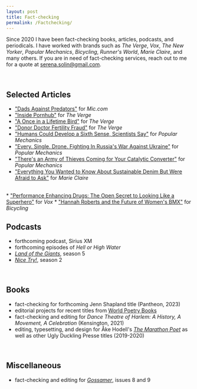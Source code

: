 ```yaml
---
layout: post
title: Fact-checking
permalink: /Factchecking/
---
```


Since 2020 I have been fact-checking books, articles, podcasts, and periodicals. I have worked with brands such as <em>The Verge</em>, <em>Vox</em>, <em>The New Yorker</em>, <em>Popular Mechanics</em>, <em>Bicycling</em>, <em>Runner's World</em>, <em>Marie Claire</em>, and many others. If you are in need of fact-checking services, reach out to me for a quote at serena.solin@gmail.com.

<br>

## Selected Articles
* <a href="https://www.mic.com/impact/dads-against-sexual-predators-youtube">"Dads Against Predators"</a> for <em>Mic.com</em>
* <a href="https://www.theverge.com/c/22925906/pornhub-mindgeek-content-moderation">"Inside Pornhub"</a> for <em>The Verge</em>
* <a href="https://www.theverge.com/c/23138305/ebird-cornell-lab-birding-climate-change-research">"A Once in a Lifetime Bird"</a> for <em>The Verge</em>
* <a href="https://www.theverge.com/c/23157354/doctor-donor-fertility-fraud-ancestry-23andme-dna-test">"Donor Doctor Fertility Fraud"</a> for <em>The Verge</em>
* <a href="https://www.popularmechanics.com/technology/a36367690/humans-develop-sixth-sense-echolocation/">"Humans Could Develop a Sixth Sense, Scientists Say"</a> for <em>Popular Mechanics</em>
* <a href="https://www.popularmechanics.com/military/a40298287/drone-fighting-ukraine-war-russia/">"Every. Single. Drone. Fighting In Russia's War Against Ukraine"</a> for <em>Popular Mechanics</em>
* <a href="https://www.popularmechanics.com/cars/a39813806/theres-an-army-of-thieves-coming-for-your-catalytic-converter/">"There's an Army of Thieves Coming for Your Catalytic Converter"</a> for <em>Popular Mechanics</em>
* <a href="https://www.marieclaire.com/fashion/sustainable-denim/">"Everything You Wanted to Know About Sustainable Denim But Were Afraid to Ask"</a> for <em>Marie Claire</em>
<br>
* <a href="https://www.vox.com/the-goods/22760163/steroids-hgh-hollywood-actors-peds-performance-enhancing-drugs">"Performance Enhancing Drugs: The Open Secret to Looking Like a Superhero"</a> for <em>Vox</em>
* <a href="https://www.bicycling.com/culture/a37102070/hannah-roberts-tokyo-olympics/">"Hannah Roberts and the Future of Women's BMX"</a> for <em>Bicycling</em>

## Podcasts
* forthcoming podcast, Sirius XM
* forthcoming episodes of <em>Hell or High Water</em>
* <em><a href="https://www.vox.com/land-of-the-giants-podcast">Land of the Giants</a></em>, season 5
* <em><a href="https://podcasts.voxmedia.com/show/nice-try">Nice Try!</a></em>, season 2
<br>

## Books
* fact-checking for forthcoming Jenn Shapland title (Pantheon, 2023)
* editorial projects for recent titles from <a href="worldpoetrybooks.com">World Poetry Books</a>
* fact-checking and editing for <em>Dance Theatre of Harlem: A History, A Movement, A Celebration</em> (Kensington, 2021)
* editing, typesetting, and design for Åke Hodell's <a href="https://uglyducklingpresse.org/publications/the-marathon-poet/"><em>The Marathon Poet</em></a> as well as other Ugly Duckling Presse titles (2019-2020)
<br>

## Miscellaneous
* fact-checking and editing for <em><a href="https://www.gossamer.co/">Gossamer</a></em>, issues 8 and 9